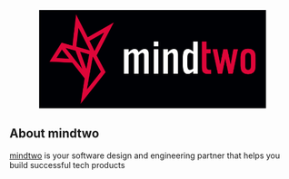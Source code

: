 <p align="center"><a href="https://www.mindtwo.de" target="_blank"><img src="https://github.com/mindtwo/.github/blob/main/images/logo-mindtwo.svg?raw=true" width="400"></a></p>

## About mindtwo

[mindtwo](https://www.mindtwo.de) is your software design and engineering partner that helps you build successful tech products
